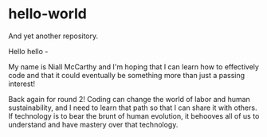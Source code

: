 # hello-world
And yet another repository. 

Hello hello - 

My name is Niall McCarthy and I'm hoping that I can learn how to effectively code and that it could eventually be something more than just a passing interest!

Back again for round 2! Coding can change the world of labor and human sustainability, and I need to learn that path so that I can share it with others. If technology is to bear the brunt of human evolution, it behooves all of us to understand and have mastery over that technology. 
